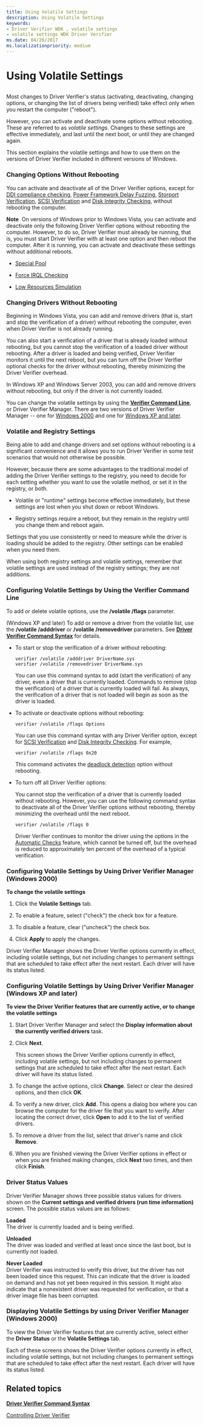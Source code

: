 ```yaml
---
title: Using Volatile Settings
description: Using Volatile Settings
keywords:
- Driver Verifier WDK , volatile settings
- volatile settings WDK Driver Verifier
ms.date: 04/20/2017
ms.localizationpriority: medium
---
```


# Using Volatile Settings


## <span id="ddk_using_volatile_settings_tools"></span><span id="DDK_USING_VOLATILE_SETTINGS_TOOLS"></span>


Most changes to Driver Verifier's status (activating, deactivating, changing options, or changing the list of drivers being verified) take effect only when you restart the computer ("reboot").

However, you can activate and deactivate some options without rebooting. These are referred to as *volatile settings.* Changes to these settings are effective immediately, and last until the next boot, or until they are changed again.

This section explains the volatile settings and how to use them on the versions of Driver Verifier included in different versions of Windows.

### <span id="changing_options_without_rebooting"></span><span id="CHANGING_OPTIONS_WITHOUT_REBOOTING"></span>Changing Options Without Rebooting

You can activate and deactivate all of the Driver Verifier options, except for [DDI compliance checking](ddi-compliance-checking.md), [Power Framework Delay Fuzzing](concurrency-stress-test.md), [Storport Verification](dv-storport-verification.md), [SCSI Verification](scsi-verification.md) and [Disk Integrity Checking](disk-integrity-checking.md), without rebooting the computer.

**Note**  On versions of Windows prior to Windows Vista, you can activate and deactivate only the following Driver Verifier options without rebooting the computer. However, to do so, Driver Verifier must already be running, that is, you must start Driver Verifier with at least one option and then reboot the computer. After it is running, you can activate and deactivate these settings without additional reboots.
-   [Special Pool](special-pool.md)

-   [Force IRQL Checking](force-irql-checking.md)

-   [Low Resources Simulation](low-resources-simulation.md)

 

### <span id="changing_drivers_without_rebooting"></span><span id="CHANGING_DRIVERS_WITHOUT_REBOOTING"></span>Changing Drivers Without Rebooting

Beginning in Windows Vista, you can add and remove drivers (that is, start and stop the verification of a driver) without rebooting the computer, even when Driver Verifier is not already running.

You can also start a verification of a driver that is already loaded without rebooting, but you cannot stop the verification of a loaded driver without rebooting. After a driver is loaded and being verified, Driver Verifier monitors it until the next reboot, but you can turn off the Driver Verifier optional checks for the driver without rebooting, thereby minimizing the Driver Verifier overhead.

In Windows XP and Windows Server 2003, you can add and remove drivers without rebooting, but only if the driver is not currently loaded.

You can change the volatile settings by using the [**Verifier Command Line**](verifier-command-line.md), or Driver Verifier Manager. There are two versions of Driver Verifier Manager -- one for [Windows 2000](driver-verifier-manager--windows-2000-.md) and one for [Windows XP and later](driver-verifier-manager--windows-xp-and-later-.md).

### <span id="volatile_and_registry_settings"></span><span id="VOLATILE_AND_REGISTRY_SETTINGS"></span>Volatile and Registry Settings

Being able to add and change drivers and set options without rebooting is a significant convenience and it allows you to run Driver Verifier in some test scenarios that would not otherwise be possible.

However, because there are some advantages to the traditional model of adding the Driver Verifier settings to the registry, you need to decide for each setting whether you want to use the volatile method, or set it in the registry, or both.

-   Volatile or "runtime" settings become effective immediately, but these settings are lost when you shut down or reboot Windows.

-   Registry settings require a reboot, but they remain in the registry until you change them and reboot again.

Settings that you use consistently or need to measure while the driver is loading should be added to the registry. Other settings can be enabled when you need them.

When using both registry settings and volatile settings, remember that volatile settings are used instead of the registry settings; they are not additions.

### <span id="configuring_volatile_settings_by_using_the_verifier_command_line"></span><span id="CONFIGURING_VOLATILE_SETTINGS_BY_USING_THE_VERIFIER_COMMAND_LINE"></span>Configuring Volatile Settings by Using the Verifier Command Line

To add or delete volatile options, use the **/volatile /flags** parameter.

(Windows XP and later) To add or remove a driver from the volatile list, use the **/volatile /adddriver** or **/volatile /removedriver** parameters. See [**Driver Verifier Command Syntax**](verifier-command-line.md) for details.

-   To start or stop the verification of a driver without rebooting:

    ```
    verifier /volatile /adddriver DriverName.sys
    verifier /volatile /removedriver DriverName.sys
    ```

    You can use this command syntax to add (start the verification) of any driver, even a driver that is currently loaded. Commands to remove (stop the verification) of a driver that is currently loaded will fail. As always, the verification of a driver that is not loaded will begin as soon as the driver is loaded.

-   To activate or deactivate options without rebooting:

    ```
    verifier /volatile /flags Options
    ```

    You can use this command syntax with any Driver Verifier option, except for [SCSI Verification](scsi-verification.md) and [Disk Integrity Checking](disk-integrity-checking.md). For example,

    ```
    verifier /volatile /flags 0x20
    ```

    This command activates the [deadlock detection](deadlock-detection.md) option without rebooting.

-   To turn off all Driver Verifier options:

    You cannot stop the verification of a driver that is currently loaded without rebooting. However, you can use the following command syntax to deactivate all of the Driver Verifier options without rebooting, thereby minimizing the overhead until the next reboot.

    ```
    verifier /volatile /flags 0
    ```

    Driver Verifier continues to monitor the driver using the options in the [Automatic Checks](automatic-checks.md) feature, which cannot be turned off, but the overhead is reduced to approximately ten percent of the overhead of a typical verification.

### <span id="configuring_volatile_settings_by_using_driver_verifier_manager__windows2K"></span><span id="configuring_volatile_settings_by_using_driver_verifier_manager__windows2k"></span><span id="CONFIGURING_VOLATILE_SETTINGS_BY_USING_DRIVER_VERIFIER_MANAGER__WINDOWS2K"></span>Configuring Volatile Settings by Using Driver Verifier Manager (Windows 2000)

**To change the volatile settings**

1.  Click the **Volatile Settings** tab.

2.  To enable a feature, select ("check") the check box for a feature.

3.  To disable a feature, clear ("uncheck") the check box.

4.  Click **Apply** to apply the changes.

Driver Verifier Manager shows the Driver Verifier options currently in effect, including volatile settings, but not including changes to permanent settings that are scheduled to take effect after the next restart. Each driver will have its status listed.

### <span id="configuring_volatile_settings_by_using_driver_verifier_manager__window"></span><span id="CONFIGURING_VOLATILE_SETTINGS_BY_USING_DRIVER_VERIFIER_MANAGER__WINDOW"></span>Configuring Volatile Settings by Using Driver Verifier Manager (Windows XP and later)

**To view the Driver Verifier features that are currently active, or to change the volatile settings**

1.  Start Driver Verifier Manager and select the **Display information about the currently verified drivers** task.

2.  Click **Next**.

    This screen shows the Driver Verifier options currently in effect, including volatile settings, but not including changes to permanent settings that are scheduled to take effect after the next restart. Each driver will have its status listed.

3.  To change the active options, click **Change**. Select or clear the desired options, and then click **OK**.

4.  To verify a new driver, click **Add**. This opens a dialog box where you can browse the computer for the driver file that you want to verify. After locating the correct driver, click **Open** to add it to the list of verified drivers.

5.  To remove a driver from the list, select that driver's name and click **Remove**.

6.  When you are finished viewing the Driver Verifier options in effect or when you are finished making changes, click **Next** two times, and then click **Finish**.

### <span id="driver_status_values"></span><span id="DRIVER_STATUS_VALUES"></span>Driver Status Values

Driver Verifier Manager shows three possible status values for drivers shown on the **Current settings and verified drivers (run time information)** screen. The possible status values are as follows:

<span id="Loaded"></span><span id="loaded"></span><span id="LOADED"></span>**Loaded**  
The driver is currently loaded and is being verified.

<span id="Unloaded"></span><span id="unloaded"></span><span id="UNLOADED"></span>**Unloaded**  
The driver was loaded and verified at least once since the last boot, but is currently not loaded.

<span id="Never_Loaded"></span><span id="never_loaded"></span><span id="NEVER_LOADED"></span>**Never Loaded**  
Driver Verifier was instructed to verify this driver, but the driver has not been loaded since this request. This can indicate that the driver is loaded on demand and has not yet been required in this session. It might also indicate that a nonexistent driver was requested for verification, or that a driver image file has been corrupted.

### <span id="displaying_volatile_settings_by_using_driver_verifier_manager__windows"></span><span id="DISPLAYING_VOLATILE_SETTINGS_BY_USING_DRIVER_VERIFIER_MANAGER__WINDOWS"></span>Displaying Volatile Settings by using Driver Verifier Manager (Windows 2000)

To view the Driver Verifier features that are currently active, select either the **Driver Status** or the **Volatile Settings** tab.

Each of these screens shows the Driver Verifier options currently in effect, including volatile settings, but not including changes to permanent settings that are scheduled to take effect after the next restart. Each driver will have its status listed.

## <span id="related_topics"></span>Related topics


[**Driver Verifier Command Syntax**](verifier-command-line.md)

[Controlling Driver Verifier](controlling-driver-verifier.md)

 

 






